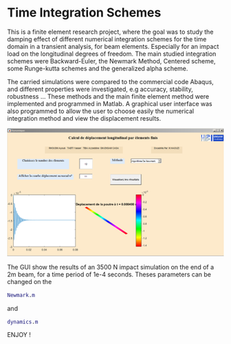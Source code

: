 # Time Integration Schemes
This is a finite element research project, where the goal was to study the damping effect of different numerical integration schemes for the time domain in a transient analysis, for beam elements. Especially for an impact load on the longitudinal degrees of freedom. The main studied integration schemes were Backward-Euler, the Newmark Method,  Centered scheme, some Runge-kutta schemes and the generalized alpha scheme.

The carried simulations were compared to the commercial code Abaqus, and different properties were investigated, e.g accuracy, stability, robustness ...
These methods and the main finite element method were implemented and programmed in Matlab.
A graphical user interface was also programmed to allow the user to choose easily the numerical integration method and view the displacement results.

[![Product Name Screen Shot][product-screenshot]]()


The GUI show the results of an 3500 N impact simulation on the end of a 2m beam, for a time period of 1e-4 seconds. 
Theses parameters can be changed on the 
```matlab
Newmark.m
```

and
```matlab
dynamics.m
```



ENJOY !






[product-screenshot]: GUI_Screen.PNG


